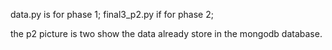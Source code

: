 data.py is for phase 1;
final3_p2.py if for phase 2;

the p2 picture is two show the data already store in the mongodb database.
